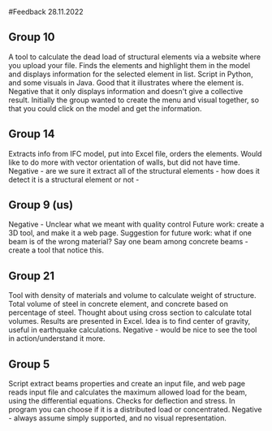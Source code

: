 #Feedback 28.11.2022
## Group 10
A tool to calculate the dead load of structural elements via a website where you upload your file.
Finds the elements and highlight them in the model and displays information for the selected element in list.
Script in Python, and some visuals in Java.
Good that it illustrates where the element is.
Negative that it only displays information and doesn't give a collective result.
Initially the group wanted to create the menu and visual together, so that you could click on the model and get the information.

## Group 14
Extracts info from IFC model, put into Excel file, orders the elements.
Would like to do more with vector orientation of walls, but did not have time.
Negative - are we sure it extract all of the structural elements - how does it detect it is a structural element or not - 

## Group 9 (us)
Negative - Unclear what we meant with quality control
Future work: create a 3D tool, and make it a web page. 
Suggestion for future work: what if one beam is of the wrong material? Say one beam among concrete beams - create a tool that notice this.

## Group 21
Tool with density of materials and volume to calculate weight of structure.
Total volume of steel in concrete element, and concrete based on percentage of steel.
Thought about using cross section to calculate total volumes.
Results are presented in Excel.
Idea is to find center of gravity, useful in earthquake calculations.
Negative - would be nice to see the tool in action/understand it more.

## Group 5
Script extract beams properties and create an input file, and web page reads input file and calculates the maximum allowed load for the beam, using the differential equations.
Checks for deflection and stress.
In program you can choose if it is a distributed load or concentrated.
Negative - always assume simply supported, and no visual representation.





